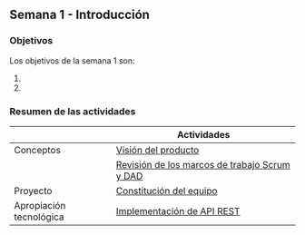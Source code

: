 ## Semana 1 - Introducción

### Objetivos

Los objetivos de la semana 1 son:

1. 
2. 
 
### Resumen de las actividades

|   | Actividades   |
|---|---------------|
|Conceptos   | [Visión del producto](https://avargas20.github.io/MISW-Procesos/semanas/semana1/s1_vision_producto)  |
|            | [Revisión de los marcos de trabajo Scrum y DAD](https://avargas20.github.io/MISW-Procesos/semanas/semana1/s1_scrum_dad)|
|Proyecto    | [Constitución del equipo](https://avargas20.github.io/MISW-Procesos/semanas/semana1/s1_equipo)  |
|Apropiación tecnológica   | [Implementación de API REST](https://avargas20.github.io/MISW-Procesos/semanas/semana1/s1_api_rest)  |
